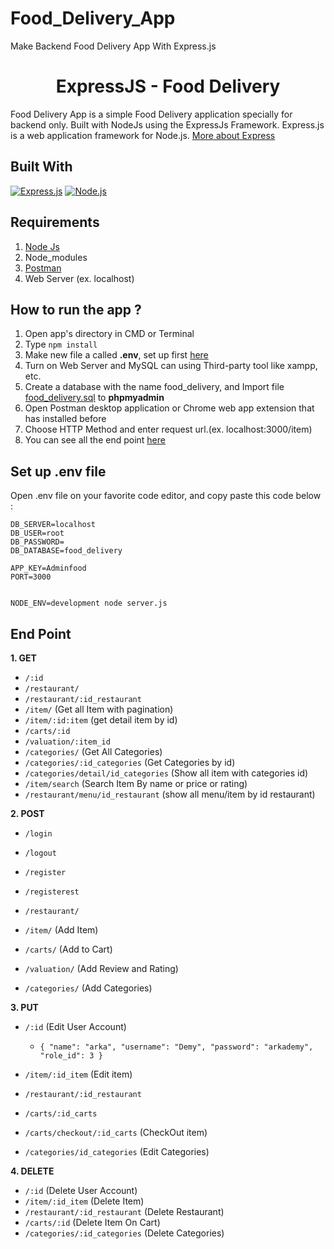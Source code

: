 # Food_Delivery_App
 Make Backend Food Delivery App With Express.js 
 <h1 align="center">ExpressJS - Food Delivery</h1>



Food Delivery App is a simple Food Delivery application specially for backend only. Built with NodeJs using the ExpressJs Framework.
Express.js is a web application framework for Node.js. [More about Express](https://en.wikipedia.org/wiki/Express.js)
## Built With
[![Express.js](https://img.shields.io/badge/Express.js-4.x-orange.svg?style=rounded-square)](https://expressjs.com/en/starter/installing.html)
[![Node.js](https://img.shields.io/badge/Node.js-v.10.16-green.svg?style=rounded-square)](https://nodejs.org/)

## Requirements
1. <a href="https://nodejs.org/en/download/">Node Js</a>
2. Node_modules
3. <a href="https://www.getpostman.com/">Postman</a>
4. Web Server (ex. localhost)

## How to run the app ?
1. Open app's directory in CMD or Terminal
2. Type `npm install`
3. Make new file a called **.env**, set up first [here](#set-up-env-file)
4. Turn on Web Server and MySQL can using Third-party tool like xampp, etc.
5. Create a database with the name food_delivery, and Import file [food_delivery.sql](food_delivery.sql) to **phpmyadmin**
6. Open Postman desktop application or Chrome web app extension that has installed before
7. Choose HTTP Method and enter request url.(ex. localhost:3000/item)
8. You can see all the end point [here](#end-point)

## Set up .env file
Open .env file on your favorite code editor, and copy paste this code below :
```
DB_SERVER=localhost
DB_USER=root
DB_PASSWORD=
DB_DATABASE=food_delivery

APP_KEY=Adminfood
PORT=3000


NODE_ENV=development node server.js
```

## End Point
**1. GET**
* `/:id`
* `/restaurant/`
* `/restaurant/:id_restaurant`
* `/item/` (Get all Item with pagination)
* `/item/:id:item` (get detail item by id)
* `/carts/:id` 
* `/valuation/:item_id`
* `/categories/` (Get All Categories)
* `/categories/:id_categories` (Get Categories by id)
* `/categories/detail/id_categories` (Show all item with categories id)
* `/item/search` (Search Item By name or price or rating)
* `/restaurant/menu/id_restaurant` (show all menu/item by id restaurant)



**2. POST**
* `/login`

* `/logout`

* `/register`

* `/registerest`

* `/restaurant/`

*  `/item/` (Add Item)

* `/carts/` (Add to Cart)

* `/valuation/` (Add Review and Rating)

* `/categories/` (Add Categories)


**3. PUT**
* `/:id` (Edit User Account)
  * ``` { "name": "arka", "username": "Demy", "password": "arkademy", "role_id": 3 } ```

* `/item/:id_item` (Edit item)
    
* `/restaurant/:id_restaurant`

* `/carts/:id_carts`

* `/carts/checkout/:id_carts` (CheckOut item)

* `/categories/id_categories` (Edit Categories)

 


**4. DELETE**
* `/:id` (Delete User Account)
* `/item/:id_item` (Delete Item)
* `/restaurant/:id_restaurant` (Delete Restaurant)
* `/carts/:id` (Delete Item On Cart)
* `/categories/:id_categories` (Delete Categories)
